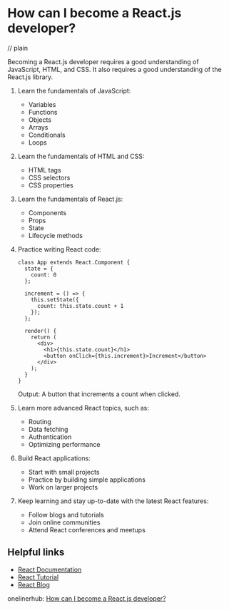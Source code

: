 # How can I become a React.js developer?
// plain

Becoming a React.js developer requires a good understanding of JavaScript, HTML, and CSS. It also requires a good understanding of the React.js library.

1. Learn the fundamentals of JavaScript:
   - Variables
   - Functions
   - Objects
   - Arrays
   - Conditionals
   - Loops

2. Learn the fundamentals of HTML and CSS:
   - HTML tags
   - CSS selectors
   - CSS properties

3. Learn the fundamentals of React.js:
   - Components
   - Props
   - State
   - Lifecycle methods

4. Practice writing React code:
   ```
   class App extends React.Component {
     state = {
       count: 0
     };

     increment = () => {
       this.setState({
         count: this.state.count + 1
       });
     };

     render() {
       return (
         <div>
           <h1>{this.state.count}</h1>
           <button onClick={this.increment}>Increment</button>
         </div>
       );
     }
   }
   ```
   Output: A button that increments a count when clicked.

5. Learn more advanced React topics, such as:
   - Routing
   - Data fetching
   - Authentication
   - Optimizing performance

6. Build React applications:
   - Start with small projects
   - Practice by building simple applications
   - Work on larger projects

7. Keep learning and stay up-to-date with the latest React features:
   - Follow blogs and tutorials
   - Join online communities
   - Attend React conferences and meetups

## Helpful links
- [React Documentation](https://reactjs.org/docs/getting-started.html)
- [React Tutorial](https://reactjs.org/tutorial/tutorial.html)
- [React Blog](https://reactjs.org/blog/)

onelinerhub: [How can I become a React.js developer?](https://onelinerhub.com/reactjs/how-can-i-become-a-react-js-developer)